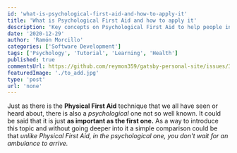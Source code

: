 ```yaml
---
id: 'what-is-psychological-first-aid-and-how-to-apply-it'
title: 'What is Psychological First Aid and how to apply it'
description: 'Key concepts on Psychological First Aid to help people in the immediate aftermath of a disaster'
date: '2020-12-29'
author: 'Ramón Morcillo'
categories: ['Software Development']
tags: ['Psychology', 'Tutorial', 'Learning', 'Health']
published: true
commentsUrl: https://github.com/reymon359/gatsby-personal-site/issues/337
featuredImage: './to_add.jpg'
type: 'post'
url: 'none'
---
```


Just as there is the **Physical First Aid** technique that we all have seen or heard about, there is also a _psychological_ one not so well known. It could be said that it is just **as important as the first one.** As a way to introduce this topic and without going deeper into it a simple comparison could be that _unlike Physical First Aid, in the psychological one, you don't wait for an ambulance to arrive._
